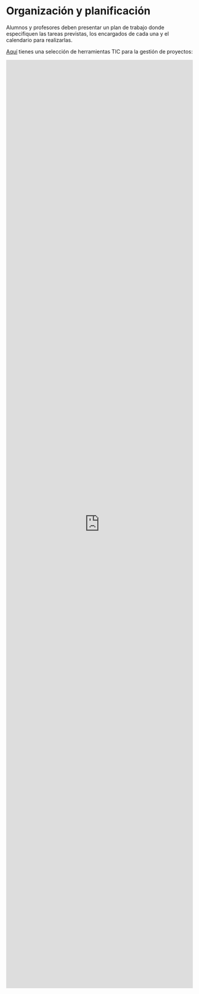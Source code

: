 
# Organización y planificación

Alumnos y profesores deben presentar un plan de trabajo donde especifiquen las tareas previstas, los encargados de cada una y el calendario para realizarlas. 

[Aquí](https://list.ly/list/aVu) tienes una selección de herramientas TIC para la gestión de proyectos:

<iframe src='https://list.ly/list/aVu/framed?embed_type=iframe&layout=full&per_page=25&show_list_headline=false&show_list_badges=false&show_list_stats=false&show_list_tools=false&show_item_tabs=false&show_item_filter=false&show_item_sort=false&show_item_layout=false&show_item_search=false&show_item_timestamp=false&show_item_voting=false&show_item_relist=false&show_item_comments=false&show_sharing=false' seamless width=100% height=2500 style='border:none' scrolling=''/>
